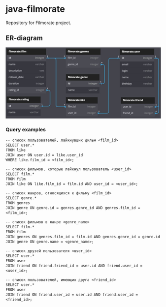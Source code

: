 # java-filmorate
Repository for Filmorate project.

## ER-diagram
![ER-diagram for the project](https://github.com/noir74y/java-filmorate/blob/main/filmorate-ER.JPG)


### Query examples
```
-- список пользователей, лайкнувших фильм <film_id>
SELECT user.*
FROM like
JOIN user ON user.id = like.user_id
WHERE like.film_id = <film_id>;
```
```
-- список фильмов, которые лайкнул пользователь <user_id>
SELECT film.*
FROM film
JOIN like ON like.film_id = film.id AND user_id = <user_id>;
```
```
-- список жанров, относящихся к фильму <film_id>
SELECT genre.*
FROM genres
JOIN genre ON genre.id = genres.genre_id AND genres.film_id = <film_id>;
```
```
-- список фильмов в жанре <genre_name>
SELECT film.*
FROM film
JOIN genres ON genres.film_id = film.id AND genres.genre_id = genre.id
JOIN genre ON genre.name = <genre_name>;
```
```
-- список друзей пользователя <user_id>
SELECT user.*
FROM user
JOIN friend ON friend.friend_id = user.id AND friend.user_id = <user_id>;
```
```
-- список пользователей, имеющих друга <friend_id>
SELECT user.*
FROM user
JOIN friend ON friend.user_id = user.id AND friend.user_id = <friend_id>;
```
